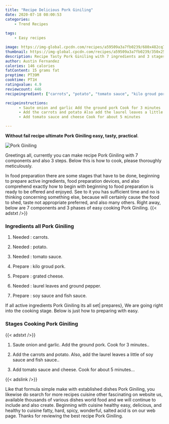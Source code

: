 ```yaml
---
title: "Recipe Delicious Pork Giniling"
date: 2020-07-18 08:00:53
categories:
    - Trend Recipes
    
tags:
    - Easy recipes

image: https://img-global.cpcdn.com/recipes/a59509a3a7fb0239/680x482cq70/pork-giniling-recipe-main-photo.jpg
thumbnail: https://img-global.cpcdn.com/recipes/a59509a3a7fb0239/350x250cq70/pork-giniling-recipe-main-photo.jpg
description: Recipe Tasty Pork Giniling with 7 ingredients and 3 stages of easy cooking.
author: Austin Fernandez
calories: 146 calories
fatContent: 15 grams fat
preptime: PT39M
cooktime: PT1H
ratingvalue: 4.9
reviewcount: 446
recipeingredient: ["carrots", "potato", "tomato sauce", "kilo groud pork", "grated cheese", "laurel leaves and ground pepper", "soy sauce and fish sauce"]

recipeinstructions: 
      - Saute onion and garlic Add the ground pork Cook for 3 minutes 
      - Add the carrots and potato Also add the laurel leaves a little of soy sauce and fish sauce 
      - Add tomato sauce and cheese Cook for about 5 minutes

---
```




**Without fail recipe ultimate Pork Giniling easy, tasty, practical**. 


![Pork Giniling](https://img-global.cpcdn.com/recipes/a59509a3a7fb0239/680x482cq70/pork-giniling-recipe-main-photo.jpg "Pork Giniling")




Greetings all, currently you can make recipe Pork Giniling with 7 components and also 3 steps. Below this is how to cook, please thoroughly meticulously.

In food preparation there are some stages that have to be done, beginning to prepare active ingredients, food preparation devices, and also comprehend exactly how to begin with beginning to food preparation is ready to be offered and enjoyed. See to it you has sufficient time and no is thinking concerning something else, because will certainly cause the food to shed, taste not appropriate preferred, and also many others. Right away, below are 7 components and 3 phases of easy cooking Pork Giniling.
{{< adstxt />}}

### Ingredients all Pork Giniling


1. Needed  : carrots.

1. Needed  : potato.

1. Needed  : tomato sauce.

1. Prepare  : kilo groud pork.

1. Prepare  : grated cheese.

1. Needed  : laurel leaves and ground pepper.

1. Prepare  : soy sauce and fish sauce.



If all active ingredients Pork Giniling its all set| prepares}, We are going right into the cooking stage. Below is just how to preparing with easy.

### Stages Cooking Pork Giniling

{{< adstxt />}}


1. Saute onion and garlic. Add the ground pork. Cook for 3 minutes..



1. Add the carrots and potato. Also, add the laurel leaves a little of soy sauce and fish sauce..



1. Add tomato sauce and cheese. Cook for about 5 minutes...





{{< adslink />}}

Like that formula simple make with established dishes Pork Giniling, you likewise do search for more recipes cuisine other fascinating on website us, available thousands of various dishes world food and we will continue to include and also create. Beginning with cuisine healthy easy, delicious, and healthy to cuisine fatty, hard, spicy, wonderful, salted acid is on our web page. Thanks for reviewing the best recipe Pork Giniling.
